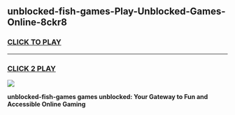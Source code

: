 
## unblocked-fish-games-Play-Unblocked-Games-Online-8ckr8
<h3>
<a href="https://premium76.site?title=unblocked-fish-games&ref=25A">CLICK TO PLAY</a></h3>
<hr>

<h3>
<a href="https://premium76.site?title=unblocked-fish-games&ref=25A">CLICK 2 PLAY</a>
  
</h3>

<a href="https://premium76.site?title=unblocked-fish-games&ref=25A"><img src="https://clearcache.store/games.png"></a>


**unblocked-fish-games games unblocked: Your Gateway to Fun and Accessible Online Gaming**

